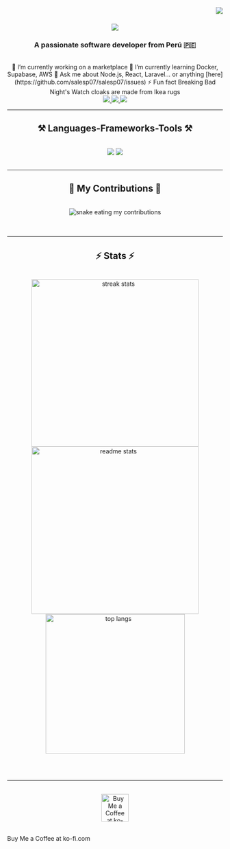 <img align="right" src="https://visitor-badge.laobi.icu/badge?page_id=salesp07.salesp07" /> 
<h1 align="center">
  <img src="https://readme-typing-svg.herokuapp.com/?font=Righteous&size=35&center=true&vCenter=true&width=500&height=70&duration=4000&lines=Hi+There!+👋;+I'm+Mattias+Cabada!;" />
</h1> 

<h3 align="center">A passionate software developer from Perú 🇵🇪</h3> 
<br/>

<div align="center">
  🔭 I’m currently working on a marketplace  
  🌱 I’m currently learning Docker, Supabase, AWS  
  💬 Ask me about Node.js, React, Laravel... or anything [here](https://github.com/salesp07/salesp07/issues)  
  ⚡ Fun fact Breaking Bad Night's Watch cloaks are made from Ikea rugs
</div>

<div align="center">
  <a href="mailto:mattias.fernando14@.com">
    <img src="https://img.shields.io/badge/Gmail-333333?style=for-the-badge&logo=gmail&logoColor=red" />
  </a>
  <a href="https://linkedin.com/in/Mattias-Cabada-Velasco" target="_blank">
    <img src="https://img.shields.io/badge/LinkedIn-0077B5?style=for-the-badge&logo=linkedin&logoColor=white" />
  </a>
  <a href="https://mattferx.github.io" target="_blank">
    <img src="https://img.shields.io/badge/Portfolio-FF5722?style=for-the-badge&logo=todoist&logoColor=white" />
  </a>
</div>

<hr/>

<h2 align="center">⚒️ Languages-Frameworks-Tools ⚒️</h2>
<br/>

<div align="center">
  <img src="https://skillicons.dev/icons?i=react,bootstrap,html,css,vscode,github,figma,tailwind,git" />
  <img src="https://skillicons.dev/icons?i=python,java,mysql,flask,laravel" />
</div>

<br/>
<hr/>

<div align="center">
  <h2>🐍 My Contributions 🐍</h2>
  <br>
  <img alt="snake eating my contributions" src="https://raw.githubusercontent.com/mattferx/mattferx/output/github-contribution-grid-snake.svg" />
  <br/><br/><br/>
</div>

<hr/>

<h2 align="center">⚡ Stats ⚡</h2>
<br>

<div align=center>
  <img width=390 src="https://github-readme-streak-stats-mattferx.vercel.app/?user=mattferx&count_private=true&theme=react&border_radius=10" alt="streak stats"/>
  <img width=390 src="https://github-readme-stats-mattferx.vercel.app/api?username=mattferx&count_private=true&show_icons=true&theme=react&rank_icon=github&border_radius=10" alt="readme stats" />
  <br/>
  <img width=325 align="center" src="https://github-readme-stats-mattferx.vercel.app/api/top-langs/?username=mattferx&hide=HTML&langs_count=8&layout=compact&theme=react&border_radius=10&size_weight=0.5&count_weight=0.5&exclude_repo=github-readme-stats" alt="top langs" />
</div>

<br/><br/>
<hr/>
<br/>

<div align="center">
  <a href='https://ko-fi.com/V7V4RAK9C' target='_blank'>
    <img height='64' style='border:0px;height:64px;' src='https://storage.ko-fi.com/cdn/kofi1.png?v=3' border='0' alt='Buy Me a Coffee at ko-fi.com' />
  </a>
</div>
<br/>

Buy Me a Coffee at ko-fi.com
